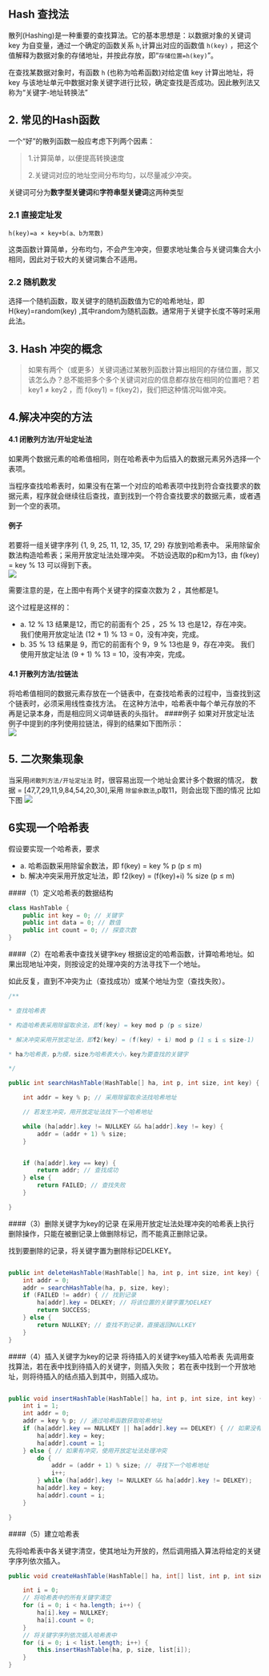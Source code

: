 ## Hash 查找法
散列(Hashing)是一种重要的查找算法。它的基本思想是：以数据对象的关键词 key 为自变量，通过一个确定的函数关系 `h`,计算出对应的函数值 `h(key)` ，把这个值解释为数据对象的存储地址，并按此存放，即“`存储位置=h(key)`”。

在查找某数据对象时，有函数 `h` (也称为哈希函数)对给定值 key 计算出地址，将 key 与该地址单元中数据对象关键字进行比较，确定查找是否成功。因此散列法又称为“关键字-地址转换法”


## 2. 常见的Hash函数
一个“好”的散列函数一般应考虑下列两个因素：
>1.计算简单，以便提高转换速度    
>
>2.关键词对应的地址空间分布均匀，以尽量减少冲突。

关键词可分为**数字型关键词**和**字符串型关键词**这两种类型

### 2.1 直接定址发
`h(key)=a × key+b(a、b为常数) `

这类函数计算简单，分布均匀，不会产生冲突，但要求地址集合与关键词集合大小相同，因此对于较大的关键词集合不适用。

### 2.2 随机数发
选择一个随机函数，取关键字的随机函数值为它的哈希地址，即H(key)=random(key) ,其中random为随机函数。通常用于关键字长度不等时采用此法。

## 3. Hash 冲突的概念
>如果有两个（或更多）关键词通过某散列函数计算出相同的存储位置，那又该怎么办？总不能把多个多个关键词对应的信息都存放在相同的位置吧？若 key1 ≠ key2 ，而 f(key1) = f(key2)，我们把这种情况叫做冲突。

## 4.解决冲突的方法

#### 4.1 闭散列方法/开址定址法

如果两个数据元素的哈希值相同，则在哈希表中为后插入的数据元素另外选择一个表项。

当程序查找哈希表时，如果没有在第一个对应的哈希表项中找到符合查找要求的数据元素，程序就会继续往后查找，直到找到一个符合查找要求的数据元素，或者遇到一个空的表项。

#### 例子

若要将一组关键字序列 {1, 9, 25, 11, 12, 35, 17, 29} 存放到哈希表中。
采用除留余数法构造哈希表；采用开放定址法处理冲突。
不妨设选取的p和m为13，由 f(key) = key % 13 可以得到下表。  
![](./images/hash查找-开址定址法.png)  

需要注意的是，在上图中有两个关键字的探查次数为 2 ，其他都是1。

这个过程是这样的：
- a. 12 % 13 结果是12，而它的前面有个 25 ，25 % 13 也是12，存在冲突。  
我们使用开放定址法 (12 + 1) % 13 = 0，没有冲突，完成。
- b. 35 % 13 结果是 9，而它的前面有个 9，9 % 13也是 9，存在冲突。
我们使用开放定址法 (9 + 1) % 13 = 10，没有冲突，完成。

#### 4.1 开散列方法/拉链法

将哈希值相同的数据元素存放在一个链表中，在查找哈希表的过程中，当查找到这个链表时，必须采用线性查找方法。
在这种方法中，哈希表中每个单元存放的不再是记录本身，而是相应同义词单链表的头指针。
####例子
如果对开放定址法例子中提到的序列使用拉链法，得到的结果如下图所示：  
![](./images/hash查找-拉链法.png)  

## 5. 二次聚集现象
当采用`闭散列方法/开址定址法` 时，很容易出现一个地址会累计多个数据的情况，
数据 = [47,7,29,11,9,84,54,20,30],采用 `除留余数法`,p取11，则会出现下图的情况
比如下图 
![](./images/hash-二次聚集.png)

## 6实现一个哈希表
假设要实现一个哈希表，要求

- a. 哈希函数采用除留余数法，即 f(key) = key % p (p ≤ m)
- b. 解决冲突采用开放定址法，即 f2(key) = (f(key)+i) % size (p ≤ m)  

####（1）定义哈希表的数据结构
```java
class HashTable {
    public int key = 0; // 关键字
    public int data = 0; // 数值
    public int count = 0; // 探查次数
}
```
####（2）在哈希表中查找关键字key
根据设定的哈希函数，计算哈希地址。如果出现地址冲突，则按设定的处理冲突的方法寻找下一个地址。  

如此反复，直到不冲突为止（查找成功）或某个地址为空（查找失败）。


```java
/**

* 查找哈希表

* 构造哈希表采用除留取余法，即f(key) = key mod p (p ≤ size)

* 解决冲突采用开放定址法，即f2(key) = (f(key) + i) mod p (1 ≤ i ≤ size-1)

* ha为哈希表，p为模，size为哈希表大小，key为要查找的关键字

*/

public int searchHashTable(HashTable[] ha, int p, int size, int key) {

    int addr = key % p; // 采用除留取余法找哈希地址

    // 若发生冲突，用开放定址法找下一个哈希地址

    while (ha[addr].key != NULLKEY && ha[addr].key != key) {
        addr = (addr + 1) % size;
    }


    if (ha[addr].key == key) {
        return addr; // 查找成功
    } else {
        return FAILED; // 查找失败
    }

}
```


####（3）删除关键字为key的记录
在采用开放定址法处理冲突的哈希表上执行删除操作，只能在被删记录上做删除标记，而不能真正删除记录。  

找到要删除的记录，将关键字置为删除标记DELKEY。

```java

public int deleteHashTable(HashTable[] ha, int p, int size, int key) {
    int addr = 0;
    addr = searchHashTable(ha, p, size, key);
    if (FAILED != addr) { // 找到记录
        ha[addr].key = DELKEY; // 将该位置的关键字置为DELKEY
        return SUCCESS;
    } else {
        return NULLKEY; // 查找不到记录，直接返回NULLKEY
    }
}
```
####（4）插入关键字为key的记录
将待插入的关键字key插入哈希表
先调用查找算法，若在表中找到待插入的关键字，则插入失败；
若在表中找到一个开放地址，则将待插入的结点插入到其中，则插入成功。 

```java

public void insertHashTable(HashTable[] ha, int p, int size, int key) {
    int i = 1;
    int addr = 0;
    addr = key % p; // 通过哈希函数获取哈希地址
    if (ha[addr].key == NULLKEY || ha[addr].key == DELKEY) { // 如果没有冲突，直接插入
        ha[addr].key = key;
        ha[addr].count = 1;
    } else { // 如果有冲突，使用开放定址法处理冲突
        do {
            addr = (addr + 1) % size; // 寻找下一个哈希地址
            i++;
        } while (ha[addr].key != NULLKEY && ha[addr].key != DELKEY);
        ha[addr].key = key;
        ha[addr].count = i;
    }

}

```

####（5）建立哈希表

先将哈希表中各关键字清空，使其地址为开放的，然后调用插入算法将给定的关键字序列依次插入。


```java
public void createHashTable(HashTable[] ha, int[] list, int p, int size) {

    int i = 0;
    // 将哈希表中的所有关键字清空
    for (i = 0; i < ha.length; i++) {
        ha[i].key = NULLKEY;
        ha[i].count = 0;
    }
    // 将关键字序列依次插入哈希表中
    for (i = 0; i < list.length; i++) {
        this.insertHashTable(ha, p, size, list[i]);
    }
}
```

